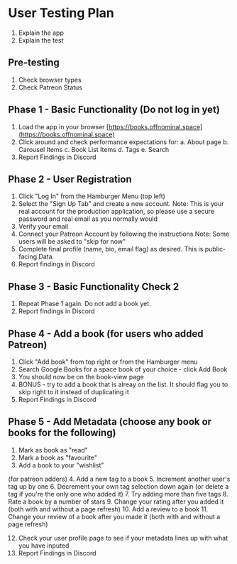 # User Testing Plan

1. Explain the app
2. Explain the test

## Pre-testing
1. Check browser types
2. Check Patreon Status

## Phase 1 - Basic Functionality (Do not log in yet)
1. Load the app in your browser [https://books.offnominal.space](https://books.offnominal.space)
2. Click around and check performance expectations for:
  a. About page
  b. Carousel Items
  c. Book List Items
  d. Tags
  e. Search
3. Report Findings in Discord

## Phase 2 - User Registration
1. Click "Log In" from the Hamburger Menu (top left)
2. Select the "Sign Up Tab" and create a new account. 
  Note: This is your real account for the production application, so please use a secure password and real email as you normally would
3. Verify your email
4. Connect your Patreon Account by following the instructions
  Note: Some users will be asked to "skip for now"
5. Complete final profile (name, bio, email flag) as desired. This is public-facing Data.
6. Report findings in Discord

## Phase 3 - Basic Functionality Check 2
1. Repeat Phase 1 again. Do not add a book yet.
2. Report findings in Discord

## Phase 4 - Add a book (for users who added Patreon)
1. Click "Add book" from top right or from the Hamburger menu
2. Search Google Books for a space book of your choice - click Add Book
3. You should now be on the book-view page
4. BONUS - try to add a book that is alreay on the list. It should flag you to skip right to it instead of duplicating it
5. Report Findings in Discord

## Phase 5 - Add Metadata (choose any book or books for the following)
1. Mark as book as "read"
2. Mark a book as "favourite"
3. Add a book to your "wishlist"

(for patreon adders)
4. Add a new tag to a book
5. Increment another user's tag up by one
6. Decrement your own tag selection down again (or delete a tag if you're the only one who added it)
7. Try adding more than five tags
8. Rate a book by a number of stars
9. Change your rating after you added it (both with and without a page refresh)
10. Add a review to a book
11. Change your review of a book after you made it (both with and without a page refresh)

12. Check your user profile page to see if your metadata lines up with what you have inputed
13. Report Findings in Discord